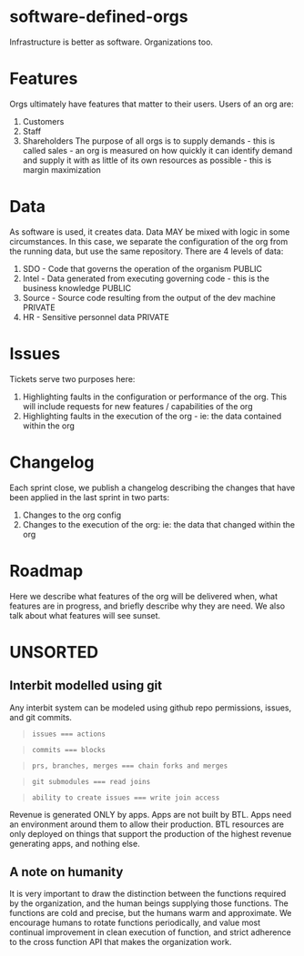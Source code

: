 # software-defined-orgs
Infrastructure is better as software.  Organizations too.

# Features
Orgs ultimately have features that matter to their users.  Users of an org are:
1. Customers
5. Staff
3. Shareholders
The purpose of all orgs is to supply demands - this is called sales - an org is measured on how quickly it can identify demand and supply it with as little of its own resources as possible - this is margin maximization

# Data
As software is used, it creates data.  Data MAY be mixed with logic in some circumstances.  In this case, we separate the configuration of the org from the running data, but use the same repository.  There are 4 levels of data:
1. SDO - Code that governs the operation of the organism PUBLIC
1. Intel - Data generated from executing governing code - this is the business knowledge PUBLIC
1. Source - Source code resulting from the output of the dev machine PRIVATE
1. HR - Sensitive personnel data PRIVATE

# Issues
Tickets serve two purposes here:
1. Highlighting faults in the configuration or performance of the org.  This will include requests for new features / capabilities of the org
1. Highlighting faults in the execution of the org - ie: the data contained within the org

# Changelog
Each sprint close, we publish a changelog describing the changes that have been applied in the last sprint in two parts:
1. Changes to the org config
1. Changes to the execution of the org: ie: the data that changed within the org

# Roadmap
Here we describe what features of the org will be delivered when, what features are in progress, and briefly describe why they are need.  We also talk about what features will see sunset.

# UNSORTED
## Interbit modelled using git
Any interbit system can be modeled using github repo permissions, issues, and git commits.

> `issues === actions`

> `commits === blocks`

> `prs, branches, merges === chain forks and merges`

> `git submodules === read joins`

> `ability to create issues === write join access`

Revenue is generated ONLY by apps.  Apps are not built by BTL.  Apps need an environment around them to allow their production.  BTL resources are only deployed on things that support the production of the highest revenue generating apps, and nothing else.

## A note on humanity
It is very important to draw the distinction between the functions required by the organization, and the human beings supplying those functions.  The functions are cold and precise, but the humans warm and approximate.  We encourage humans to rotate functions periodically, and value most continual improvement in clean execution of function, and strict adherence to the cross function API that makes the organization work.  
